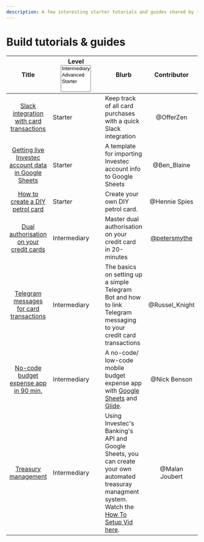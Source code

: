```yaml
---
description: A few interesting starter tutorials and guides shared by the community
---
```


# Build tutorials & guides

<table><thead><tr><th align="center">Title</th><th width="123">Level<select multiple><option value="46Zfl3lDjB8z" label="Intermediary" color="blue"></option><option value="lfKJvIo7Khib" label="Advanced" color="blue"></option><option value="gZwAn5d6i1Uz" label="Starter" color="blue"></option></select></th><th>Blurb</th><th align="center">Contributor</th></tr></thead><tbody><tr><td align="center"><a href="card-or-slack-integration.md">Slack integration with card transactions</a></td><td><span data-option="gZwAn5d6i1Uz">Starter</span></td><td>Keep track of all card purchases with a quick Slack integration</td><td align="center">@OfferZen</td></tr><tr><td align="center"><a href="https://www.youtube.com/watch?v=vgVtK239ojQ">Getting live Investec account data in Google Sheets</a></td><td><span data-option="gZwAn5d6i1Uz">Starter</span></td><td>A template for importing Investec account info to Google Sheets</td><td align="center">@Ben_Blaine</td></tr><tr><td align="center"><a href="card-or-how-to-create-a-diy-petrol-card.md">How to create a DIY petrol card</a></td><td><span data-option="gZwAn5d6i1Uz">Starter</span></td><td>Create your own DIY petrol card.</td><td align="center">@Hennie Spies</td></tr><tr><td align="center"><a href="https://petersmythe.github.io/invapi-dual-auth/">Dual authorisation on your credit cards</a></td><td><span data-option="46Zfl3lDjB8z">Intermediary</span></td><td>Master dual authorisation on your credit card in 20-minutes</td><td align="center"><a href="https://github.com/petersmythe">@petersmythe</a></td></tr><tr><td align="center"><a href="https://drive.google.com/file/d/1rnbHtGYngtWP2S3M5TAcCec_GIp30U6j/view?usp=sharing">Telegram messages for card transactions</a></td><td><span data-option="46Zfl3lDjB8z">Intermediary</span></td><td>The basics on setting up a simple Telegram Bot and how to link Telegram messaging to your credit card transactions</td><td align="center">@Russel_Knight</td></tr><tr><td align="center"><a href="api-or-no-code-budget-expense-app.md">No-code budget expense app in 90 min.</a></td><td><span data-option="46Zfl3lDjB8z">Intermediary</span></td><td>A no-code/ low-code mobile budget expense app with <a href="https://www.google.com/sheets/about/">Google Sheets</a> and <a href="https://www.glideapps.com/">Glide</a>.</td><td align="center">@Nick Benson</td></tr><tr><td align="center"><a href="https://docs.google.com/spreadsheets/d/1JwklVY729bUJtZMvxgD9xkGTF32Wb7dT7I5IpTIXuBI/copy#gid=348845501">Treasury management</a></td><td><span data-option="46Zfl3lDjB8z">Intermediary</span></td><td>Using Investec's Banking's API and Google Sheets, you can create your own automated treasuray managment system. Watch the <a href="https://youtu.be/I0z083-dAmA">How To Setup Vid here</a>.</td><td align="center">@Malan Joubert</td></tr></tbody></table>
